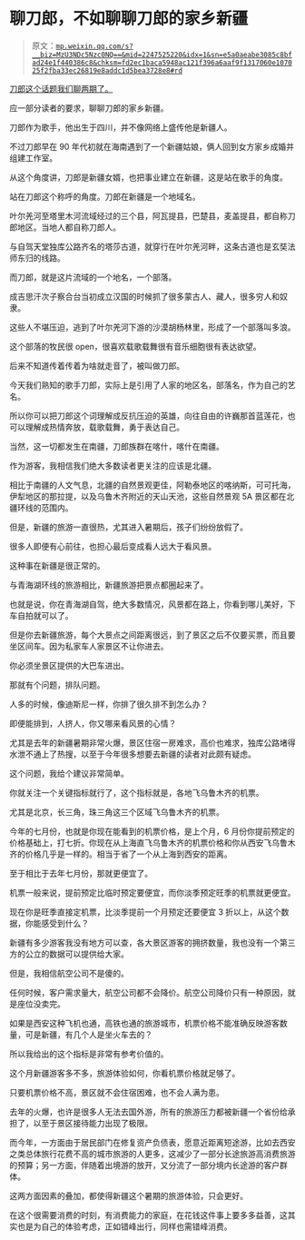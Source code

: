 # 聊刀郎，不如聊聊刀郎的家乡新疆

> 原文：[`mp.weixin.qq.com/s?__biz=MzU3NDc5Nzc0NQ==&mid=2247525220&idx=1&sn=e5a0aeabe3085c8bfad24e1f440386c8&chksm=fd2ec1baca5948ac121f396a6aaf9f1317060e107025f2fba33ec26819e8addc1d5bea3728e8#rd`](http://mp.weixin.qq.com/s?__biz=MzU3NDc5Nzc0NQ==&mid=2247525220&idx=1&sn=e5a0aeabe3085c8bfad24e1f440386c8&chksm=fd2ec1baca5948ac121f396a6aaf9f1317060e107025f2fba33ec26819e8addc1d5bea3728e8#rd)

[刀郎这个话题我们聊两期了。](http://mp.weixin.qq.com/s?__biz=MzU3NDc5Nzc0NQ==&mid=2247525215&idx=1&sn=3b65caf0eb76e0c5d235c98b026d6571&chksm=fd2ec181ca59489723738b9305b61fead622e16bc6a4a728d8346a0d6c8b997d6b7aa83d62ce&scene=21#wechat_redirect)

应一部分读者的要求，聊聊刀郎的家乡新疆。

刀郎作为歌手，他出生于四川，并不像网络上盛传他是新疆人。

不过刀郎早在 90 年代初就在海南遇到了一个新疆姑娘，俩人回到女方家乡成婚并组建工作室。

从这个角度讲，刀郎是新疆女婿，也把事业建立在新疆，这是站在歌手的角度。

站在刀郎这个称呼的角度。刀郎在新疆是一个地域名。

叶尔羌河至塔里木河流域经过的三个县，阿瓦提县，巴楚县，麦盖提县，都自称刀郎地区。当地人都自称刀郎人。

与自驾天堂独库公路齐名的塔莎古道，就穿行在叶尔羌河畔，这条古道也是玄奘法师东归的线路。

而刀郎，就是这片流域的一个地名，一个部落。

成吉思汗次子察合台当初成立汉国的时候抓了很多蒙古人、藏人，很多穷人和奴隶。

这些人不堪压迫，逃到了叶尔羌河下游的沙漠胡杨林里，形成了一个部落叫多浪。

这个部落的牧民很 open，很喜欢载歌载舞很有音乐细胞很有表达欲望。 

后来不知道传着传着为啥就走音了，被叫做刀郎。

今天我们熟知的歌手刀郎，实际上是引用了人家的地区名，部落名，作为自己的艺名。

所以你可以把刀郎这个词理解成反抗压迫的英雄，向往自由的许巍那首蓝莲花，也可以理解成热情奔放，载歌载舞，勇于表达自己。

当然，这一切都发生在南疆，刀郎族群在喀什，喀什在南疆。

作为游客，我相信我们绝大多数读者更关注的应该是北疆。

相比于南疆的人文气息，北疆的自然景观更佳，阿勒泰地区的喀纳斯，可可托海，伊犁地区的那拉提，以及乌鲁木齐附近的天山天池，这些自然景观 5A 景区都在北疆环线的范围内。

但是，新疆的旅游一直很热，尤其进入暑期后，孩子们纷纷放假了。

很多人即便有心前往，也担心最后变成看人远大于看风景。

这种事在新疆是很正常的。

与青海湖环线的旅游相比，新疆旅游把景点都圈起来了。

也就是说，你在青海湖自驾，绝大多数情况，风景都在路上，你看到哪儿美好，下车自拍就可以了。

但是你去新疆旅游，每个大景点之间距离很远，到了景区之后不仅要买票，而且要坐区间车。因为私家车人家景区不让你进去。

你必须坐景区提供的大巴车进出。

那就有个问题，排队问题。

人多的时候，像迪斯尼一样，你排了很久排不到怎么办？

即便能排到，人挤人，你又哪来看风景的心情？

尤其是去年的新疆暑期非常火爆，景区住宿一房难求，高价也难求，独库公路堵得水泄不通上了热搜，以至于今年很多想要去新疆的读者对此颇有疑虑。

这个问题，我给个建议非常简单。

你就关注一个关键指标就行了，这个指标就是，各地飞乌鲁木齐的机票。

尤其是北京，长三角，珠三角这三个区域飞乌鲁木齐的机票。

今年的七月份，也就是你现在能看到的机票价格，是上个月，6 月份你提前预定的价格基础上，打七折。你现在从上海直飞乌鲁木齐的机票价格和你从西安飞乌鲁木齐的价格几乎是一样的。相当于省了一个从上海到西安的距离。

至于相比于去年七月份，那就更便宜了。

机票一般来说，提前预定比临时预定要便宜，而你淡季预定旺季的机票就更便宜。

现在你是旺季直接定机票，比淡季提前一个月预定还要便宜 3 折以上，从这个数据，你能感受到什么？

新疆有多少游客我没有地方可以查，各大景区游客的拥挤数量，我也没有一个第三方的公立的数据可以提供给大家。

但是，我相信航空公司不是傻的。

任何时候，客户需求量大，航空公司都不会降价。航空公司降价只有一种原因，就是座位没卖完。

如果是西安这种飞机也通，高铁也通的旅游城市，机票价格不能准确反映游客数量，可是新疆，有几个人是坐火车去的？

所以我给出的这个指标是非常有参考价值的。

这个月新疆游客多不多，旅游体验如何，你看机票价格就足够了。

只要机票价格不高，景区就不会住宿困难，也不会人满为患。

去年的火爆，也许是很多人无法去国外游，所有的旅游压力都被新疆一个省份给承担了，以至于景区接待能力出现了极限。

而今年，一方面由于居民部门在修复资产负债表，愿意近距离短途游，比如去西安之类总体旅行花费不高的城市旅游的人更多，这减少了一部分长途旅游高消费旅游的预算；另一方面，伴随着出境游的放开，又分流了一部分境内长途游的客户群体。

这两方面因素的叠加，都使得新疆这个暑期的旅游体验，只会更好。

在这个很需要消费的时刻，有消费能力的家庭，在花钱这件事上要多多益善，这其实也是为自己的体验考虑，正如错峰出行，同样也需错峰消费。